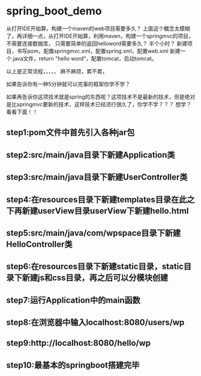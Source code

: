 # spring_boot_demo

从打开IDE开始算，构建一个maven的web项目需要多久？
上面这个概念太模糊了，再详细一点，从打开IDE开始算，利用maven，构建一个springmvc的项目，不需要连接数据库，
只需要简单的返回helloword需要多久？
半个小时？
新建项目，书写pom，配置springmvc.xml，配置spring.xml，配置web.xml   新建一个.java文件，return "hello word"，配置tomcat，启动tomcat。


以上是正常流程，，，，，
麻不麻烦，累不累，

如果告诉你有一种5分钟就可以完事的框架你学不学？


如果再告诉你这项技术就是spring的东西呢？这项技术不是最新的技术，但是绝对是比springmvc要新的技术，这样技术已经流行很久了，你学不学？？？
想学？  
看看下面！！

## step1:pom文件中首先引入各种jar包
## step2:src/main/java目录下新建Application类
## step3:src/main/java目录下新建UserController类
## step4:在resources目录下新建templates目录在此之下再新建userView目录userView下新建hello.html
## step5:src/main/java/com/wpspace目录下新建HelloController类
## step6:在resources目录下新建static目录，static目录下新建js和css目录，再之后可以分模块创建
## step7:运行Application中的main函数
## step8:在浏览器中输入localhost:8080/users/wp
## step9:http://localhost:8080/hello/wp
## step10:最基本的springboot搭建完毕
